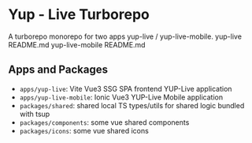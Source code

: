 # Yup - Live Turborepo

A turborepo monorepo for two apps yup-live / yup-live-mobile.
yup-live README.md
yup-live-mobile README.md

## Apps and Packages

- `apps/yup-live`: Vite Vue3 SSG SPA frontend YUP-Live application
- `apps/yup-live-mobile`: Ionic Vue3 YUP-Live Mobile application
- `packages/shared`: shared local TS types/utils for shared logic bundled with tsup
- `packages/components`: some vue shared components
- `packages/icons`: some vue shared icons
